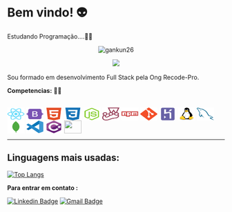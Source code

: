 # Bem vindo!   👽
Estudando Programação....👨‍💻

<p align="center"> <img src="https://komarev.com/ghpvc/?username=gankun26&label=Profile%20views&color=0e75b6&style=flat" alt="gankun26" /> </p>

<p align = 'center'>   
 
<img src = "https://gidigi.com/cdn/love.gif">    

Sou formado em desenvolvimento Full Stack pela Ong Recode-Pro.

**Competencias:** 🧙‍♂️     

 <div style="display: inline_block"><br>
  <img align="center" height="30" width="40" src="https://github.com/devicons/devicon/blob/master/icons/react/react-original.svg">
  <img align="center" height="30" width="40" src="https://github.com/devicons/devicon/blob/master/icons/bootstrap/bootstrap-plain.svg">
  <img align="center" height="30" width="40" src="https://github.com/devicons/devicon/blob/master/icons/html5/html5-plain.svg">
   <img align="center" height="30" width="40" src="https://github.com/devicons/devicon/blob/master/icons/css3/css3-plain.svg">
   <img align="center" height="30" width="40" src="https://github.com/devicons/devicon/blob/master/icons/nodejs/nodejs-plain.svg">
   <img align="center" height="30" width="40" src="https://github.com/devicons/devicon/blob/master/icons/jest/jest-plain.svg">
   <img align="center" height="30" width="40" src="https://github.com/devicons/devicon/blob/master/icons/npm/npm-original-wordmark.svg">
  <img align="center" height="30" width="40" src="https://github.com/devicons/devicon/blob/master/icons/git/git-plain.svg">
  <img align="center" height="30" width="40" src="https://github.com/devicons/devicon/blob/master/icons/heroku/heroku-plain.svg">
  <img align="center" height="30" width="40" src="https://github.com/devicons/devicon/blob/master/icons/linux/linux-original.svg">
  <img align="center" height="30" width="40" src="https://github.com/devicons/devicon/blob/master/icons/mysql/mysql-plain.svg">
  <img align="center" height="30" width="40" src="https://github.com/devicons/devicon/blob/master/icons/mongodb/mongodb-plain.svg">
  <img align="center" height="30" width="40" src="https://github.com/devicons/devicon/blob/master/icons/vscode/vscode-original.svg">
  <img align="center" height="30" width="40" src="https://github.com/devicons/devicon/blob/master/icons/csharp/csharp-original.svg">
  <img align="center" height="30" width="40" src="https://cdn.jsdelivr.net/gh/devicons/devicon/icons/knockout/knockout-plain-wordmark.svg">
</div>

------------------------------------------------------------------------------------------------------------------------------------------------------------------------------
## Linguagens mais usadas:     

<p align = 'center'>  
  
[![Top Langs](https://github-readme-stats.vercel.app/api/top-langs/?username=gankun26&layout=compact)](https://github.com/gankun26?tab=repositories)

**Para entrar em contato :**

[![Linkedin Badge](https://img.shields.io/badge/-Alan%20Santana-6633cc?style=flat-square&logo=Linkedin&logoColor=white&link=https://www.linkedin.com/in/alan-santana-0644b915b/)](https://www.linkedin.com/in/alan-santana-0644b915b/) 
[![Gmail Badge](https://img.shields.io/badge/-alansf.nsantana@gmail.com-6633cc?style=flat-square&logo=Gmail&logoColor=white&link=mailto:alansf.nsantana@gmail.com)](alansf.nsantana@gmail.com)    
  




